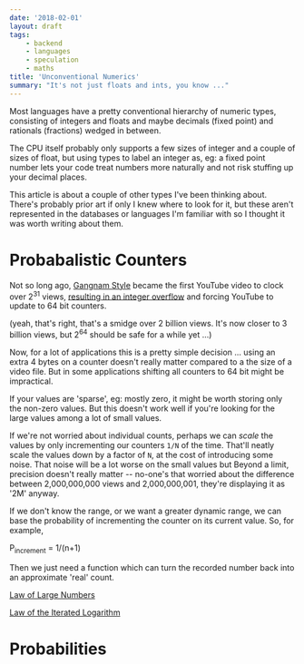```yaml
---
date: '2018-02-01'
layout: draft
tags:
    - backend
    - languages
    - speculation
    - maths
title: 'Unconventional Numerics'
summary: "It's not just floats and ints, you know ..."
---
```


Most languages have a pretty conventional hierarchy of numeric types,
consisting of integers and floats and maybe decimals (fixed point)
and rationals (fractions) wedged in between.

The CPU itself probably only supports a few sizes of integer and a 
couple of sizes of float, but using types to label an integer as, eg:
a fixed point number lets your code treat numbers more naturally and
not risk stuffing up your decimal places.

This article is about a couple of other types I've been thinking about.
There's probably prior art if only I knew where to look for it, but 
these aren't represented in the databases or languages I'm familiar with
so I thought it was worth writing about them.

Probabalistic Counters
======================

Not so long ago, [Gangnam Style](https://www.youtube.com/watch?v=9bZkp7q19f0)
became the first YouTube video to clock over 2<sup>31</sup> views, 
[resulting in an integer overflow](https://arstechnica.com/business/2014/12/gangnam-style-overflows-int_max-forces-youtube-to-go-64-bit/)
and forcing YouTube to update to 64 bit counters.

(yeah, that's right, that's a smidge over 2 billion views.  It's now closer to 3 billion views,
but 2<sup>64</sup> should be safe for a while yet ...)

Now, for a lot of applications this is a pretty simple decision ... using an extra 4 bytes on a
counter doesn't really matter compared to a the size of a video file.  But in some applications
shifting all counters to 64 bit might be impractical.

If your values are 'sparse', eg: mostly zero, it might be worth storing only the non-zero 
values.  But this doesn't work well if you're looking for the large values among a lot of small values. 

If we're not worried about individual counts, perhaps we can *scale* the values by
only incrementing our counters `1/N` of the time.  That'll neatly scale the values down
by a factor of `N`, at the cost of introducing some noise.  That noise will be a lot worse
on the small values but Beyond a limit, precision doesn't really matter -- no-one's that
worried about the difference between 2,000,000,000 views and 2,000,000,001, they're displaying
it as '2M' anyway.

If we don't know the range, or we want a greater dynamic range, we can base the probability
of incrementing the counter on its current value.  So, for example,

   P<sub>increment</sub> = 1/(n+1)

Then we just need a function which can turn the recorded number back into an approximate
'real' count.

[Law of Large Numbers](https://en.wikipedia.org/wiki/Law_of_large_numbers)

[Law of the Iterated Logarithm](https://en.wikipedia.org/wiki/Law_of_the_iterated_logarithm)

Probabilities
=============


